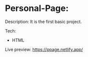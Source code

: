 # Personal-Page:

Description: It is the first basic project.

Tech:

 * HTML

Live preview: https://ppage.netlify.app/
